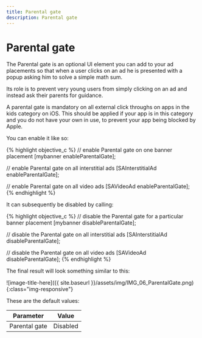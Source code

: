 ```yaml
---
title: Parental gate
description: Parental gate
---
```


# Parental gate

The Parental gate is an optional UI element you can add to your ad placements so that when a user clicks on an ad he is presented with a popup asking him to solve a simple math sum.

Its role is to prevent very young users from simply clicking on an ad and instead ask their parents for guidance.

A parental gate is mandatory on all external click throughs on apps in the kids category on iOS. This should be applied if your app is in this category and you do not have your own in use, to prevent your app being blocked by Apple.

You can enable it like so:

{% highlight objective_c %}
// enable Parental gate on one banner placement
[mybanner enableParentalGate];

// enable Parental gate on all interstitial ads
[SAInterstitialAd enableParentalGate];

// enable Parental gate on all video ads
[SAVideoAd enableParentalGate];
{% endhighlight %}

It can subsequently be disabled by calling:

{% highlight objective_c %}
// disable the Parental gate for a particular banner placement
[mybanner disableParentalGate];

// disable the Parental gate on all interstitial ads
[SAInterstitialAd disableParentalGate];

// disable the Parental gate on all video ads
[SAVideoAd disableParentalGate];
{% endhighlight %}

The final result will look something similar to this:

![image-title-here]({{ site.baseurl }}/assets/img/IMG_06_ParentalGate.png){:class="img-responsive"}

These are the default values:

| Parameter | Value |
|-----|-----|
| Parental gate | Disabled |